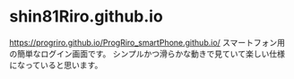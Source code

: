 # shin81Riro.github.io
https://progriro.github.io/ProgRiro_smartPhone.github.io/
スマートフォン用の簡単なログイン画面です。
シンプルかつ滑らかな動きで見ていて楽しい仕様になっていると思います。
